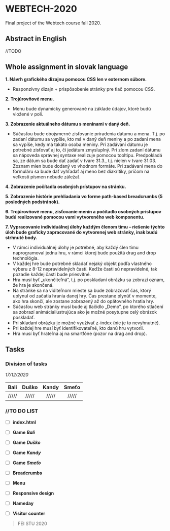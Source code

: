 # WEBTECH-2020
Final project of the Webtech course fall 2020. 
## Abstract in English ##
//TODO


## Whole assignment in slovak language 

**1. Návrh grafického dizajnu pomocou CSS len v externom súbore.**
* Responzívny dizajn + prispôsobenie stránky pre tlač pomocou CSS.

**2. Trojúrovňové menu.** 
* Menu bude dynamicky generované na základe údajov, ktoré budú vložené v poli.

**3. Zobrazenie aktuálneho dátumu s meninami v daný deň.** 
* Súčasťou bude obojsmerné zisťovanie priradenia dátumu a mena. T.j. po zadaní dátumu sa vypíše, kto má v daný deň meniny a po zadaní mena sa vypíše, kedy má takáto osoba meniny. 
Pri zadávaní dátumu je potrebné zisťovať aj to, či jedátum zmysluplný. Pri zlom zadaní dátumu sa nápoveda správnej 
syntaxe realizuje pomocou tooltipu. Predpokladá sa, ze dátum sa bude dať zadať v tvare 31.3., t.j. nielen v tvare 31.03.
Zoznam mien bude dodaný vo vhodnom formáte. Pri zadávaní mena do formuláru sa bude dať
vyhľadať aj meno bez diakritiky, pričom na veľkosti písmen nebude záležať.

**4. Zobrazenie počítadla osobných prístupov na stránku.**

**5. Zobrazenie histórie prehliadania vo forme path-based breadcrumbs (5 posledných podstránok).**

**6. Trojúrovňové menu, zisťovanie menín a počítadlo osobných prístupov budú realizované pomocou
vami vytvoreného web komponentu.**

**7. Vypracovanie individuálnej úlohy každým členom tímu – riešenie týchto úloh bude graficky 
zapracované do vytvorenej web stránky, inak budú strhnuté body.**
 * V rámci individuálnej úlohy je potrebné, aby každý člen tímu naprogramoval jednu hru, v rámci ktorej bude použitá drag and drop technológia.
  * V každej hre bude potrebné skladať nejaký objekt podľa vlastného výberu z 8-12 nepravidelných častí. Keďže časti sú nepravidelné, tak pozadie každej časti bude priesvitné.
  * Hra musí byť „ukončiteľná“, t.j. po poskladaní obrázku sa zobrazí oznam, že hra je skončená.
  * Na stránke sa na viditeľnom mieste sa bude zobrazovať čas, ktorý uplynul od začatia hrania danej hry. Čas prestane plynúť v momente, ako hra skončí, ale zostane zobrazený až do opätovného hratia hry.
  * Súčasťou web stránky musí bude aj tlačidlo „Demo“, po ktorého stlačení sa zobrazí animáciailustrujúca ako je možné posytupne celý obrázok poskladať.
  * Pri skladaní obrázku je možné využívať z-index (nie je to nevyhnutné).
  * Pri každej hre musí byť identifikovateľné, kto danú hru vytvoril.
  * Hra musí byť hrateľná aj na smartfóne (pozor na drag and drop).

## Tasks ##

### Division of tasks ###
*17/12/2020*

Bali| Duško| Kandy| Smeťo| 
| :---: | :---: | :---:|:---:
/////  | /////  | ///// | ///// 

### //TO DO LIST ###
- [ ] **index.html**
- [ ] **Game** ***Bali***
- [ ] **Game** ***Duško***
- [ ] **Game** ***Kandy***
- [ ] **Game** ***Smeťo***
- [ ] **Breadcrumbs**
- [ ] **Menu**
- [ ] **Responsive design**
- [ ] **Nameday** 
- [ ] **Visitor counter**


 > FEI STU 2020







